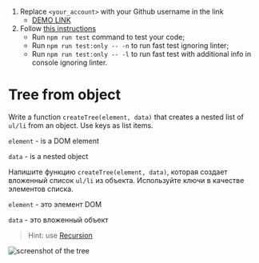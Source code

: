 1. Replace `<your_account>` with your Github username in the link
    - [DEMO LINK](https://yevhenii-stanchenko.github.io/js_tree-from-object-DOM/)
2. Follow [this instructions](https://github.com/mate-academy/js_task-DOM-guideline)
    - Run `npm run test` command to test your code;
    - Run `npm run test:only -- -n` to run fast test ignoring linter;
    - Run `npm run test:only -- -l` to run fast test with additional info in console ignoring linter.

# Tree from object
Write a function `createTree(element, data)` that creates a nested list of `ul/li` from an object. 
Use keys as list items. 

`element` - is a DOM element

`data` - is a nested object

Напишите функцию `createTree(element, data)`, которая создает вложенный список `ul/li` из объекта.
Используйте ключи в качестве элементов списка.

`element` - это элемент DOM

`data` - это вложенный объект

> Hint: use [Recursion](https://javascript.info/recursion)

![screenshot of the tree](example/object-tree.png)

